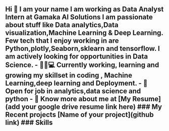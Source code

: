 ## Hi 👋 I am your name  I am working as  Data Analyst Intern at Gamaka AI Solutions  I am passionate about stuff like Data analytics,Data visualization,Machine Learning & Deep Learning.  Few tech that I enjoy working in are Python,plotly,Seaborn,sklearn and tensorflow. I am actively looking for opportunities in Data Science.  - 👨🏽💻 Currently working, learning and growing my skillset in coding , Machine Learning,deep learning and Deployment. - 🤝 Open for job in  analytics,data science and python - 👨 Know more about me at [My Resume](add your google drive resume link here)   ### My Recent projects  [Name of your project](github link)  ### Skills
